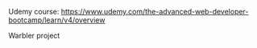 Udemy course: https://www.udemy.com/the-advanced-web-developer-bootcamp/learn/v4/overview

Warbler project 